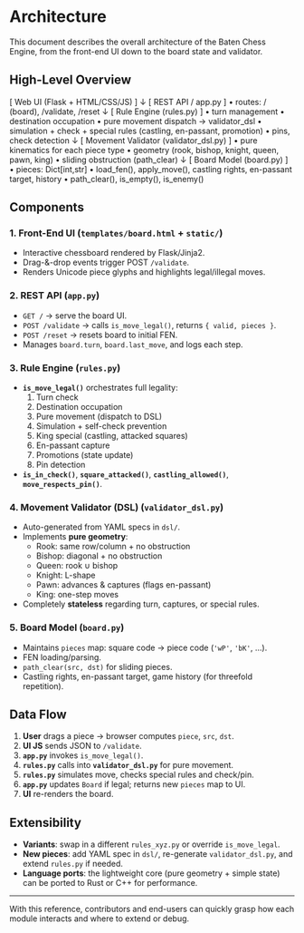 # Architecture

This document describes the overall architecture of the Baten Chess Engine, from the front-end UI down to the board state and validator.

## High-Level Overview

[ Web UI (Flask + HTML/CSS/JS) ]
↓
[ REST API / app.py ]
• routes: / (board), /validate, /reset
↓
[ Rule Engine (rules.py) ]
• turn management
• destination occupation
• pure movement dispatch → validator_dsl
• simulation + check + special rules (castling, en-passant, promotion)
• pins, check detection
↓
[ Movement Validator (validator_dsl.py) ]
• pure kinematics for each piece type
• geometry (rook, bishop, knight, queen, pawn, king)
• sliding obstruction (path_clear)
↓
[ Board Model (board.py) ]
• pieces: Dict[int,str]
• load_fen(), apply_move(), castling rights, en-passant target, history
• path_clear(), is_empty(), is_enemy()

## Components

### 1. Front-End UI (`templates/board.html` + `static/`)
- Interactive chessboard rendered by Flask/Jinja2.  
- Drag-&-drop events trigger POST `/validate`.  
- Renders Unicode piece glyphs and highlights legal/illegal moves.

### 2. REST API (`app.py`)
- `GET /` → serve the board UI.  
- `POST /validate` → calls `is_move_legal()`, returns `{ valid, pieces }`.  
- `POST /reset` → resets board to initial FEN.  
- Manages `board.turn`, `board.last_move`, and logs each step.

### 3. Rule Engine (`rules.py`)
- **`is_move_legal()`** orchestrates full legality:  
  1. Turn check  
  2. Destination occupation  
  3. Pure movement (dispatch to DSL)  
  4. Simulation + self-check prevention  
  5. King special (castling, attacked squares)  
  6. En-passant capture  
  7. Promotions (state update)  
  8. Pin detection  
- **`is_in_check()`**, **`square_attacked()`**, **`castling_allowed()`**, **`move_respects_pin()`**.

### 4. Movement Validator (DSL) (`validator_dsl.py`)
- Auto-generated from YAML specs in `dsl/`.  
- Implements **pure geometry**:  
  - Rook: same row/column + no obstruction  
  - Bishop: diagonal + no obstruction  
  - Queen: rook ∪ bishop  
  - Knight: L-shape  
  - Pawn: advances & captures (flags en-passant)  
  - King: one-step moves  
- Completely **stateless** regarding turn, captures, or special rules.

### 5. Board Model (`board.py`)
- Maintains `pieces` map: square code → piece code (`'wP'`, `'bK'`, …).  
- FEN loading/parsing.  
- `path_clear(src, dst)` for sliding pieces.  
- Castling rights, en-passant target, game history (for threefold repetition).

## Data Flow

1. **User** drags a piece → browser computes `piece`, `src`, `dst`.  
2. **UI JS** sends JSON to `/validate`.  
3. **`app.py`** invokes `is_move_legal()`.  
4. **`rules.py`** calls into **`validator_dsl.py`** for pure movement.  
5. **`rules.py`** simulates move, checks special rules and check/pin.  
6. **`app.py`** updates `Board` if legal; returns new `pieces` map to UI.  
7. **UI** re-renders the board.

## Extensibility

- **Variants**: swap in a different `rules_xyz.py` or override `is_move_legal`.  
- **New pieces**: add YAML spec in `dsl/`, re-generate `validator_dsl.py`, and extend `rules.py` if needed.  
- **Language ports**: the lightweight core (pure geometry + simple state) can be ported to Rust or C++ for performance.

---

With this reference, contributors and end-users can quickly grasp how each module interacts and where to extend or debug.
